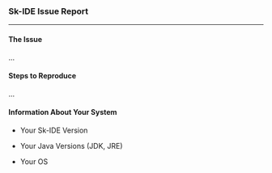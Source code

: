 
### Sk-IDE Issue Report  
---
  
#### The Issue  
  
...  
  
#### Steps to Reproduce  
  
...  
  
#### Information About Your System  
  
+ Your Sk-IDE Version  
  
+ Your Java Versions (JDK, JRE)  
  
+ Your OS